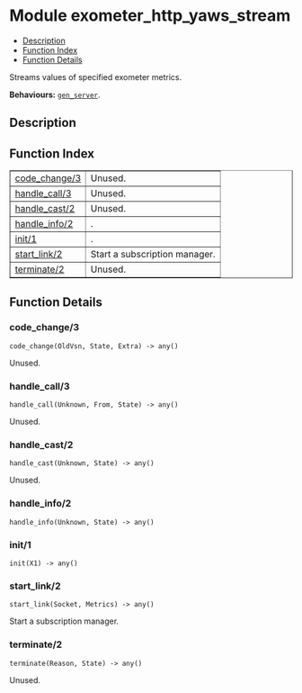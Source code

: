 

# Module exometer_http_yaws_stream #
* [Description](#description)
* [Function Index](#index)
* [Function Details](#functions)

Streams values of specified exometer metrics.

__Behaviours:__ [`gen_server`](gen_server.md).

<a name="description"></a>

## Description ##
<a name="index"></a>

## Function Index ##


<table width="100%" border="1" cellspacing="0" cellpadding="2" summary="function index"><tr><td valign="top"><a href="#code_change-3">code_change/3</a></td><td>
Unused.</td></tr><tr><td valign="top"><a href="#handle_call-3">handle_call/3</a></td><td>
Unused.</td></tr><tr><td valign="top"><a href="#handle_cast-2">handle_cast/2</a></td><td>
Unused.</td></tr><tr><td valign="top"><a href="#handle_info-2">handle_info/2</a></td><td>.</td></tr><tr><td valign="top"><a href="#init-1">init/1</a></td><td>.</td></tr><tr><td valign="top"><a href="#start_link-2">start_link/2</a></td><td>
Start a subscription manager.</td></tr><tr><td valign="top"><a href="#terminate-2">terminate/2</a></td><td>
Unused.</td></tr></table>


<a name="functions"></a>

## Function Details ##

<a name="code_change-3"></a>

### code_change/3 ###

`code_change(OldVsn, State, Extra) -> any()`

Unused.

<a name="handle_call-3"></a>

### handle_call/3 ###

`handle_call(Unknown, From, State) -> any()`

Unused.

<a name="handle_cast-2"></a>

### handle_cast/2 ###

`handle_cast(Unknown, State) -> any()`

Unused.

<a name="handle_info-2"></a>

### handle_info/2 ###

`handle_info(Unknown, State) -> any()`

<a name="init-1"></a>

### init/1 ###

`init(X1) -> any()`

<a name="start_link-2"></a>

### start_link/2 ###

`start_link(Socket, Metrics) -> any()`

Start a subscription manager.

<a name="terminate-2"></a>

### terminate/2 ###

`terminate(Reason, State) -> any()`

Unused.

